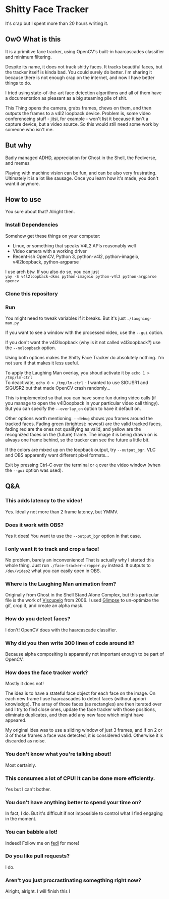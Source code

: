 # Shitty Face Tracker

It's crap but I spent more than 20 hours writing it.

## OwO What is this
It is a primitive face tracker, using OpenCV's built-in haarcascades classifier and minimum filtering.

Despite its name, it does not track shitty faces. It tracks beautiful faces, but the tracker itself is kinda bad. You could surely do better. I'm sharing it because there is not enough crap on the internet, and now I have better things to do.

I tried using state-of-the-art face detection algorithms and all of them have a documentation as pleasant as a big steaming pile of shit.

This Thing opens the camera, grabs frames, chews on them, and then outputs the frames to a v4l2 loopback device. Problem is, some video conferenceing stuff - jitsi, for example - won't list it because it isn't a capture device, but a video source. So this would still need some work by someone who isn't me.

## But why
Badly managed ADHD, appreciation for Ghost in the Shell, the Fediverse, and memes

Playing with machine vision can be fun, and can be also very frustrating. Ultimately it is a lot like sausage. Once you learn how it's made, you don't want it anymore.

## How to use
You sure about that? Alright then.

### Install Dependencies
Somehow get these things on your computer:
 - Linux, or something that speaks V4L2 APIs reasonably well
 - Video camera with a working driver
 - Recent-ish OpenCV, Python 3, python-v4l2, python-imageio, v4l2loopback, python-argparse

 I use arch btw. If you also do so, you can just  
 `yay -S v4l2loopback-dkms python-imageio python-v4l2 python-argparse opencv`

### Clone this repository

### Run
You might need to tweak variables if it breaks. But it's just `./laughing-man.py`

If you want to see a window with the processed video, use the `--gui` option.

If you don't want the v4l2loopback (why is it not called v4l3oopback?) use the `--noloopback` option. 

Using both options makes the Shitty Face Tracker do absolutely nothing. I'm not sure if that makes it less useful.

To apply the Laughing Man overlay, you shoud activate it by `echo 1 > /tmp/lm-ctrl`  
To deactivate, `echo 0 > /tmp/lm-ctrl` - I wanted to use SIGUSR1 and SIGUSR2 but that made OpenCV crash randomly...

This is implemented so that you can have some fun during video calls (if you manage to open the v4l3oopback in your particular video call thingy). But you can specify the `--overlay_on` option to have it default on.

Other options worth mentioning: `--debug` shows you frames around the tracked faces. Fading green (brightest: newest) are the valid tracked faces, fading red are the ones not qualifying as valid, and yellow are the recognized faces on the (future) frame. The image it is being drawn on is always one frame behind, so the tracker can see the future a little bit.

If the colors are mixed up on the loopback output, try `--output_bgr`. VLC and OBS apparently want different pixel formats...

Exit by pressing Ctrl-C over the terminal or `q` over the video window (when the `--gui` option was used).

## Q&A
### This adds latency to the video!
Yes. Ideally not more than 2 frame latency, but YMMV.

### Does it work with OBS?
Yes it does! You want to use the `--output_bgr` option in that case.

### I only want it to track and crop a face!
No problem, barely an inconvenience! That is actually why I started this whole thing. Just run `./face-tracker-cropper.py` instead. It outputs to `/dev/video2` what you can easily open in OBS.

### Where is the Laughing Man animation from?
Originally from Ghost in the Shell Stand Alone Complex, but this particular file is the work of [Viscupelo](https://www.deviantart.com/viscupelo/art/Laughing-Man-Updated-33465610) from 2006. I used [Glimpse](https://glimpse-editor.org) to un-optimize the gif, crop it, and create an alpha mask.

### How do you detect faces?
I don't! OpenCV does with the haarcascade classifier.

### Why did you then write 300 lines of code around it?
Because alpha compositing is apparently not important enough to be part of OpenCV.

### How does the face tracker work?
Mostly it does not!

The idea is to have a stateful face object for each face on the image. On each new frame I use haarcascades to detect faces (without apriori knowledge). The array of those faces (as rectangles) are then iterated over and I try to find close ones, update the face tracker with those positions, eliminate duplicates, and then add any new face which might have appeared.

My original idea was to use a sliding window of just 3 frames, and if on 2 or 3 of those frames a face was detected, it is considered valid. Otherwise it is discarded as noise.

### You don't know what you're talking about!
Most certainly.

### This consumes a lot of CPU! It can be done more efficiently.
Yes but I can't bother.

### You don't have anything better to spend your time on?
In fact, I do. But it's difficult if not impossible to control what I find engaging in the moment.

### You can babble a lot!
Indeed! Follow me on [fedi](https://chaos.social/@uint8_t) for more!

### Do you like pull requests?
I do.

### Aren't you just procrastinating somegthing right now?
Alright, alright. I will finish this l

